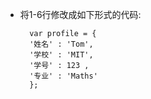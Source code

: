 - 将1-6行修改成如下形式的代码:

    	var profile = {
    	'姓名' : 'Tom',
    	'学校' : 'MIT',
    	'学号' : 123 ,
    	'专业' : 'Maths'
    	};